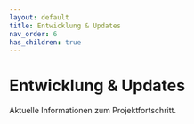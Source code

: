 ```yaml
---
layout: default
title: Entwicklung & Updates
nav_order: 6
has_children: true
---
```


# Entwicklung & Updates

Aktuelle Informationen zum Projektfortschritt.

